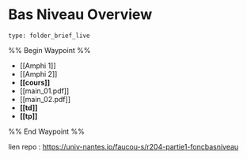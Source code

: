 # Bas Niveau Overview
 
```ccard
type: folder_brief_live
```
 
%% Begin Waypoint %%
- [[Amphi 1]]
- [[Amphi 2]]
- **[[cours]]**
- [[main_01.pdf]]
- [[main_02.pdf]]
- **[[td]]**
- **[[tp]]**

%% End Waypoint %%

lien repo : https://univ-nantes.io/faucou-s/r204-partie1-foncbasniveau